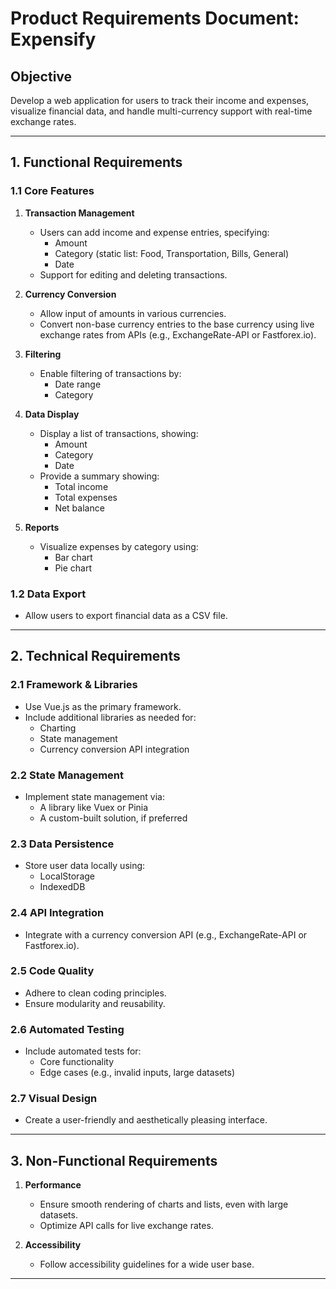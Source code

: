 # Product Requirements Document: Expensify

## Objective

Develop a web application for users to track their income and expenses, visualize financial data, and handle multi-currency support with real-time exchange rates.

---

## 1. Functional Requirements

### 1.1 Core Features

1. **Transaction Management**

   - Users can add income and expense entries, specifying:
     - Amount
     - Category (static list: Food, Transportation, Bills, General)
     - Date
   - Support for editing and deleting transactions.

2. **Currency Conversion**

   - Allow input of amounts in various currencies.
   - Convert non-base currency entries to the base currency using live exchange rates from APIs (e.g., ExchangeRate-API or Fastforex.io).

3. **Filtering**

   - Enable filtering of transactions by:
     - Date range
     - Category

4. **Data Display**

   - Display a list of transactions, showing:
     - Amount
     - Category
     - Date
   - Provide a summary showing:
     - Total income
     - Total expenses
     - Net balance

5. **Reports**
   - Visualize expenses by category using:
     - Bar chart
     - Pie chart

### 1.2 Data Export

- Allow users to export financial data as a CSV file.

---

## 2. Technical Requirements

### 2.1 Framework & Libraries

- Use Vue.js as the primary framework.
- Include additional libraries as needed for:
  - Charting
  - State management
  - Currency conversion API integration

### 2.2 State Management

- Implement state management via:
  - A library like Vuex or Pinia
  - A custom-built solution, if preferred

### 2.3 Data Persistence

- Store user data locally using:
  - LocalStorage
  - IndexedDB

### 2.4 API Integration

- Integrate with a currency conversion API (e.g., ExchangeRate-API or Fastforex.io).

### 2.5 Code Quality

- Adhere to clean coding principles.
- Ensure modularity and reusability.

### 2.6 Automated Testing

- Include automated tests for:
  - Core functionality
  - Edge cases (e.g., invalid inputs, large datasets)

### 2.7 Visual Design

- Create a user-friendly and aesthetically pleasing interface.

---

## 3. Non-Functional Requirements

1. **Performance**

   - Ensure smooth rendering of charts and lists, even with large datasets.
   - Optimize API calls for live exchange rates.

2. **Accessibility**
   - Follow accessibility guidelines for a wide user base.

---
